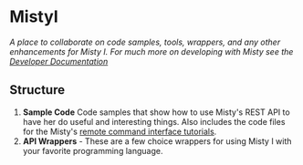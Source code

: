 # MistyI
_A place to collaborate on code samples, tools, wrappers, and any other enhancements for Misty I. For much more on developing with Misty see the [Developer Documentation](https://docs.mistyrobotics.com)_ 

## Structure

1. __Sample Code__ Code samples that show how to use Misty's REST API to have her do useful and interesting things. Also includes the code files for the Misty's [remote command interface tutorials](https://docs.mistyrobotics.com/coding/using-remote-commands/tutorials/).
2. __API Wrappers__ - These are a few choice wrappers for using Misty I with your favorite programming language.